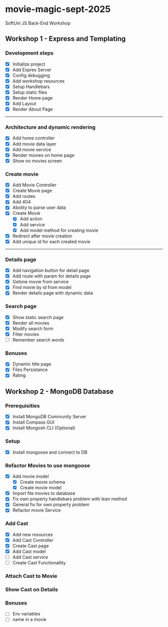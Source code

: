 # movie-magic-sept-2025
SoftUni JS Back-End Workshop

## Workshop 1 - Express and Templating

### Development steps

- [x] Initialize project
- [x] Add Expres Server
- [x] Config debugging
- [x] Add workshop resources
- [x] Setup Handlebars
- [x] Setup static files
- [x] Render Home page
- [x] Add Layout
- [x] Render About Page

---

### Architecture and dynamic rendering
- [x] Add home controller
- [x] Add movie data layer
- [x] Add movie service
- [x] Render movies on home page
- [x] Show no movies screen

### Create movie
- [x] Add Movie Controller
- [x] Create Movie page
- [x] Add routes
- [x] Add 404
- [x] Abolity to parse user data
- [x] Create Movie
    - [x] Add action
    - [x] Add service
    - [x] Add model method for creating movie
- [x] Redirect after movie creation
- [x] Add unique id for each created movie

---

### Details page
- [x] Add navigation button for detail page
- [x] Add route with param for details page
- [x] Getone movie from service
- [x] Find movie by id from model
- [x] Render details page with dynamic data

### Search page
- [x] Show static search page
- [x] Render all movies
- [x] Modify search form
- [x] Filter movies
- [ ] Remember search words

### Bonuses
- [x] Dynamic title page
- [x] Files Persistance
- [x] Rating

## Workshop 2 - MongoDB Database

### Prerequisities
- [x] Install MongoDB Community Server
- [x] Install Compass GUI
- [x] Install Mongosh CLI (Optional)

### Setup
- [x] Install mongoose and connect to DB

### Refactor Movies to use mongoose
- [x] Add movie model
    - [x] Create movie schema
    - [x] Create movie model
- [x] Import file movies to database
- [x] Fix own property handlebars problem with lean method
- [x] General fix for own property problem
- [x] Refactor movie Service

### Add Cast
- [x] Add new resources
- [x] Add Cast Controller
- [x] Create Cast page
- [x] Add Cast model
- [ ] Add Cast service
- [ ] Create Cast Functionallity

### Attach Cast to Movie

### Show Cast on Details


### Bonuses
- [ ] Env variables
- [ ] name in a movie